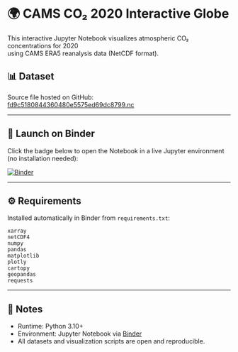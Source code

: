# 🌍 CAMS CO₂ 2020 Interactive Globe

This interactive Jupyter Notebook visualizes atmospheric CO₂ concentrations for 2020  
using CAMS ERA5 reanalysis data (NetCDF format).

## 📊 Dataset
Source file hosted on GitHub:  
[fd9c5180844360480e5575ed69dc8799.nc](https://raw.githubusercontent.com/philhawk-cyber/era5-cams-visuals/main/data/fd9c5180844360480e5575ed69dc8799.nc)

---

## 🚀 Launch on Binder

Click the badge below to open the Notebook in a live Jupyter environment (no installation needed):

[![Binder](https://mybinder.org/badge_logo.svg)](https://mybinder.org/v2/gh/philhawk-cyber/era5-cams-visuals/HEAD?filepath=CAMS_CO2_2020_Interactive_Globe.ipynb)

---

## ⚙️ Requirements

Installed automatically in Binder from `requirements.txt`:

```
xarray
netCDF4
numpy
pandas
matplotlib
plotly
cartopy
geopandas
requests
```

---

## 🧭 Notes
- Runtime: Python 3.10+  
- Environment: Jupyter Notebook via [Binder](https://mybinder.org)  
- All datasets and visualization scripts are open and reproducible.

